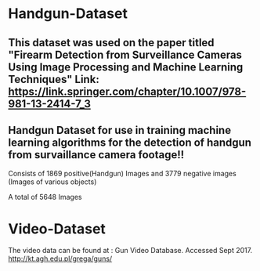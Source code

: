 # Handgun-Dataset
This dataset was used on the paper titled "Firearm Detection from Surveillance Cameras Using Image Processing and Machine Learning Techniques"
Link: https://link.springer.com/chapter/10.1007/978-981-13-2414-7_3
--------------------------------------------------------------------------------------------------------------------------------
Handgun Dataset for use in training machine learning algorithms for the detection of handgun from survaillance camera footage!!
---------------------------------------------------------------------------------------------------------------------------------
Consists of 1869 positive(Handgun) Images and 3779 negative images (Images of various objects)

A total of 5648 Images

# Video-Dataset
The video data can be found at : Gun Video Database. Accessed Sept 2017. http://kt.agh.edu.pl/grega/guns/





